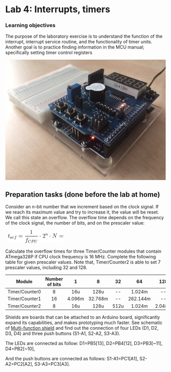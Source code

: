 # Lab 4: Interrupts, timers

### Learning objectives

The purpose of the laboratory exercise is to understand the function of the interrupt, interrupt service routine, and the functionality of timer units. Another goal is to practice finding information in the MCU manual; specifically setting timer control registers

![Multi-function shield](Images/arduino_uno_multi-shield.jpg)


## Preparation tasks (done before the lab at home)

Consider an n-bit number that we increment based on the clock signal. If we reach its maximum value and try to increase it, the value will be reset. We call this state an overflow. The overflow time depends on the frequency of the clock signal, the number of bits, and on the prescaler value:

&nbsp;
![Timer overflow](Images/timer_overflow.png)
&nbsp;

Calculate the overflow times for three Timer/Counter modules that contain ATmega328P if CPU clock frequency is 16&nbsp;MHz. Complete the following table for given prescaler values. Note that, Timer/Counter2 is able to set 7 prescaler values, including 32 and 128.

| **Module** | **Number of bits** | **1** | **8** | **32** | **64** | **128** | **256** | **1024** |
| :-: | :-: | :-: | :-: | :-: | :-: | :-: | :-: | :-: |
| Timer/Counter0 | 8  | 16u | 128u | -- | 1.024m | -- |4.096m | 16.384m|
| Timer/Counter1 | 16 | 4.096m  | 32.768m    | -- | 262.144m | -- | 1.048576| 4.194304 |
| Timer/Counter2 | 8  | 16u | 128u|512u | 1.024m | 2.048m  | 4.096m| 16.384m|

Shields are boards that can be attached to an Arduino board, significantly expand its capabilities, and makes prototyping much faster. See schematic of [Multi-function shield](../../Docs/arduino_shield.pdf) and find out the connection of four LEDs (D1, D2, D3, D4) and three push buttons (S1-A1, S2-A2, S3-A3).

The LEDs are connected as follow: D1=PB5[13],  D2=PB4[12],  D3=PB3[~11],  D4=PB2[~10],

And the push buttons are connected as follows: S1-A1=PC1[A1],  S2-A2=PC2[A2],  S3-A3=PC3[A3].